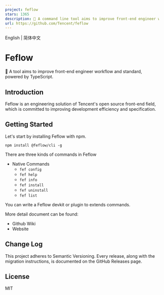 ```yaml
---
project: feflow
stars: 1365
description: 🚀 A command line tool aims to improve front-end engineer workflow and standard, powered by TypeScript.
url: https://github.com/Tencent/feflow
---
```


English | 简体中文

Feflow
======

🚀 A tool aims to improve front-end engineer workflow and standard, powered by TypeScript.

  

Introduction
------------

Feflow is an engineering solution of Tencent's open source front-end field, which is committed to improving development efficiency and specification.

Getting Started
---------------

Let's start by installing Feflow with npm.

```
npm install @feflow/cli -g
```

There are three kinds of commands in Feflow

-   Native Commands
    -   `fef config`
    -   `fef help`
    -   `fef info`
    -   `fef install`
    -   `fef uninstall`
    -   `fef list`

You can write a Feflow devkit or plugin to extends commands.

More detail document can be found:

-   Github Wiki
-   Website

Change Log
----------

This project adheres to Semantic Versioning. Every release, along with the migration instructions, is documented on the GitHub Releases page.

License
-------

MIT
